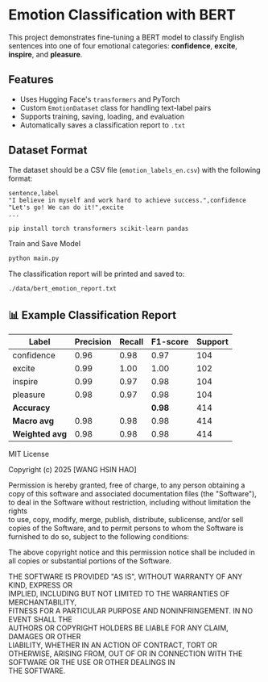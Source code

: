 # Emotion Classification with BERT

This project demonstrates fine-tuning a BERT model to classify English sentences into one of four emotional categories: **confidence**, **excite**, **inspire**, and **pleasure**.

## Features

- Uses Hugging Face's `transformers` and PyTorch
- Custom `EmotionDataset` class for handling text-label pairs
- Supports training, saving, loading, and evaluation
- Automatically saves a classification report to `.txt`

## Dataset Format

The dataset should be a CSV file (`emotion_labels_en.csv`) with the following format:

```csv
sentence,label
"I believe in myself and work hard to achieve success.",confidence
"Let's go! We can do it!",excite
...
```

```bash
pip install torch transformers scikit-learn pandas
```

Train and Save Model

```bash
python main.py
```

The classification report will be printed and saved to:
```bash
./data/bert_emotion_report.txt
```

## 📊 Example Classification Report

| Label      | Precision | Recall | F1-score | Support |
|------------|-----------|--------|----------|---------|
| confidence | 0.96      | 0.98   | 0.97     | 104     |
| excite     | 0.99      | 1.00   | 1.00     | 102     |
| inspire    | 0.99      | 0.97   | 0.98     | 104     |
| pleasure   | 0.98      | 0.97   | 0.98     | 104     |
| **Accuracy** |           |        | **0.98** | 414     |
| **Macro avg** | 0.98   | 0.98   | 0.98     | 414     |
| **Weighted avg** | 0.98 | 0.98 | 0.98     | 414     |


MIT License

Copyright (c) 2025 [WANG HSIN HAO]

Permission is hereby granted, free of charge, to any person obtaining a copy
of this software and associated documentation files (the "Software"), to deal
in the Software without restriction, including without limitation the rights  
to use, copy, modify, merge, publish, distribute, sublicense, and/or sell      
copies of the Software, and to permit persons to whom the Software is         
furnished to do so, subject to the following conditions:                       

The above copyright notice and this permission notice shall be included in    
all copies or substantial portions of the Software.                           

THE SOFTWARE IS PROVIDED "AS IS", WITHOUT WARRANTY OF ANY KIND, EXPRESS OR    
IMPLIED, INCLUDING BUT NOT LIMITED TO THE WARRANTIES OF MERCHANTABILITY,      
FITNESS FOR A PARTICULAR PURPOSE AND NONINFRINGEMENT. IN NO EVENT SHALL THE   
AUTHORS OR COPYRIGHT HOLDERS BE LIABLE FOR ANY CLAIM, DAMAGES OR OTHER        
LIABILITY, WHETHER IN AN ACTION OF CONTRACT, TORT OR OTHERWISE, ARISING FROM, 
OUT OF OR IN CONNECTION WITH THE SOFTWARE OR THE USE OR OTHER DEALINGS IN     
THE SOFTWARE.
